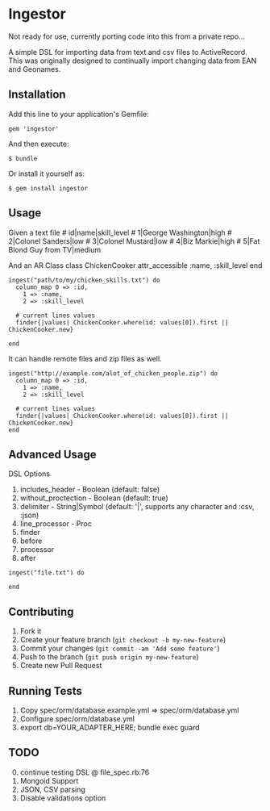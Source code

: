 # Ingestor

Not ready for use, currently porting code into this from a private repo...

A simple DSL for importing data from text and csv files to ActiveRecord. This was originally designed to 
continually import changing data from EAN and Geonames.

## Installation

Add this line to your application's Gemfile:

    gem 'ingestor'

And then execute:

    $ bundle

Or install it yourself as:

    $ gem install ingestor

## Usage

  Given a text file
    # id|name|skill_level
    # 1|George Washington|high
    # 2|Colonel Sanders|low
    # 3|Colonel Mustard|low
    # 4|Biz Markie|high
    # 5|Fat Blond Guy from TV|medium

  And an AR Class
    class ChickenCooker
      attr_accessible :name, :skill_level
    end

    ingest("path/to/my/chicken_skills.txt") do
      column_map 0 => :id,
        1 => :name,
        2 => :skill_level

      # current lines values
      finder{|values| ChickenCooker.where(id: values[0]).first || ChickenCooker.new}

    end

  It can handle remote files and zip files as well.

    ingest("http://example.com/alot_of_chicken_people.zip") do
      column_map 0 => :id,
        1 => :name,
        2 => :skill_level

      # current lines values
      finder{|values| ChickenCooker.where(id: values[0]).first || ChickenCooker.new}
    end

## Advanced Usage
DSL Options
  1. includes_header - Boolean (default: false)
  2. without_proctection - Boolean (default: true)
  3. delimiter - String|Symbol (default: '|', supports any character and :csv, :json)
  4. line_processor - Proc
  5. finder
  6. before
  7. processor
  8. after


    ingest("file.txt") do

    end

## Contributing

1. Fork it
2. Create your feature branch (`git checkout -b my-new-feature`)
3. Commit your changes (`git commit -am 'Add some feature'`)
4. Push to the branch (`git push origin my-new-feature`)
5. Create new Pull Request

## Running Tests
  
  1. Copy spec/orm/database.example.yml => spec/orm/database.yml
  2. Configure spec/orm/database.yml
  3. export db=YOUR_ADAPTER_HERE; bundle exec guard

## TODO

0. continue testing DSL @ file_spec.rb:76
1. Mongoid Support
2. JSON, CSV parsing
3. Disable validations option
